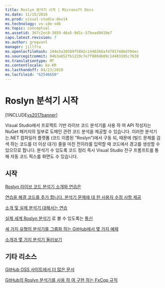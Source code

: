 ```yaml
---
title: Roslyn 분석기 시작 | Microsoft Docs
ms.date: 11/15/2016
ms.prod: visual-studio-dev14
ms.technology: vs-ide-sdk
ms.topic: conceptual
ms.assetid: 367c2ec8-3059-46a5-9d1c-57bead0419e7
caps.latest.revision: 7
ms.author: gregvanl
manager: jillfra
ms.openlocfilehash: 104e3a30589f5892c1440266afd7917486d704ec
ms.sourcegitcommit: 94b3a052fb1229c7e7f8804b09c1d403385c7630
ms.translationtype: MT
ms.contentlocale: ko-KR
ms.lasthandoff: 04/23/2019
ms.locfileid: "62546650"
---
```

# <a name="getting-started-with-roslyn-analyzers"></a>Roslyn 분석기 시작
[!INCLUDE[vs2017banner](../includes/vs2017banner.md)]

Visual Studio에서 프로젝트 기반 라이브 코드 분석기를 사용 하 여 API 작성자는 NuGet 패키지의 일부로 도메인 관련 코드 분석을 제공할 수 있습니다.  이러한 분석기는.NET 컴파일러 플랫폼 (코드 이름된 "Roslyn")에서 구동 되, 때문에 (빌드 문제를 검색 하는 코드를 더 이상 대기) 줄을 마친 전이라를 입력할 때 코드에서 경고를 생성할 수 있으므로 합니다.  분석기 수 있도록 코드 정리 즉시 Visual Studio 전구 프롬프트를 통해 자동 코드 픽스를 화면도 수 있습니다.

## <a name="getting-started"></a>시작
[Roslyn 라이브 코드 분석기 소개와 연습은](https://msdn.microsoft.com/magazine/dn879356.aspx)

[연습을 해결 코드를 추가 합니다. 분석기 문제에 대 한 사용자 수정 사항 제공](https://msdn.microsoft.com/magazine/dn904670.aspx)

[소개 및 실제 분석기 대해서는 연습](http://channel9.msdn.com/events/Build/2015/3-725)

[실제 세계 Roslyn 분석기](../extensibility/roslyn-analyzers-and-code-aware-library-for-immutablearrays.md) 로 볼 수 있도록는 [통신](http://channel9.msdn.com/events/Build/2015/3-725)

[세 가지 유형의 분석기를 그룹화 하는 GitHub에서 몇 가지 예제](https://github.com/dotnet/roslyn/blob/master/docs/analyzers/Analyzer%20Samples.md)

[소개과 몇 가지 분석기 둘러보기](http://channel9.msdn.com/Events/dotnetConf/2015/NET-Compiler-Platform-Roslyn-Analyzers-and-the-Rise-of-Code-Aware-Libraries)

## <a name="other-resources"></a>기타 리소스
[GitHub OSS 사이트에서 더 많은 문서](https://github.com/dotnet/roslyn/tree/master/docs/analyzers)

[GitHub의 Roslyn 분석기를 사용 하 여 구현 하는 FxCop 규칙](https://github.com/dotnet/roslyn/tree/master/src/Diagnostics/FxCop)
